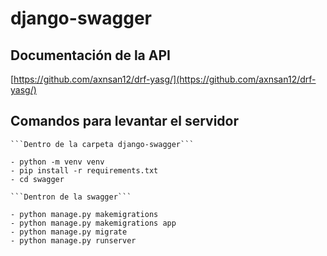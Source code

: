 # django-swagger

## Documentación de la API
[https://github.com/axnsan12/drf-yasg/](https://github.com/axnsan12/drf-yasg/)

## Comandos para levantar el servidor
    
    ```Dentro de la carpeta django-swagger```
    
    - python -m venv venv
    - pip install -r requirements.txt
    - cd swagger

    ```Dentron de la swagger```

    - python manage.py makemigrations
    - python manage.py makemigrations app
    - python manage.py migrate
    - python manage.py runserver
